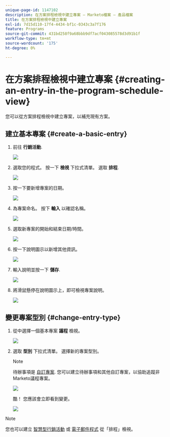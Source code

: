 ```yaml
---
unique-page-id: 1147102
description: 在方案排程檢視中建立專案 — Marketo檔案 — 產品檔案
title: 在方案排程檢視中建立專案
exl-id: 7d15d110-17f4-4434-bf1c-0343c3a7f176
feature: Programs
source-git-commit: 431bd258f9a68bbb9df7acf043085578d3d91b1f
workflow-type: tm+mt
source-wordcount: '175'
ht-degree: 0%

---
```


# 在方案排程檢視中建立專案 {#creating-an-entry-in-the-program-schedule-view}

您可以從方案排程檢視中建立專案，以補充現有方案。

## 建立基本專案 {#create-a-basic-entry}

1. 前往 **行銷活動**.

   ![](assets/login-marketing-activities-1.png)

1. 選取您的程式。 按一下 **檢視** 下拉式清單。 選取 **排程**.

   ![](assets/image2014-9-16-9-3a22-3a7.png)

1. 按一下要新增專案的日期。

   ![](assets/image2014-9-16-9-3a22-3a33.png)

1. 為專案命名。 按下 **輸入** 以確認名稱。

   ![](assets/image2014-9-16-9-3a22-3a59.png)

1. 選取新專案的開始和結束日期/時間。

   ![](assets/image2014-9-16-9-3a23-3a39.png)

1. 按一下說明圖示以新增其他資訊。

   ![](assets/image2014-9-16-9-3a25-3a23.png)

1. 輸入說明並按一下 **儲存**.

   ![](assets/image2014-9-16-9-3a25-3a39.png)

1. 將滑鼠懸停在說明圖示上，即可檢視專案說明。

   ![](assets/image2014-9-16-9-3a25-3a51.png)

## 變更專案型別 {#change-entry-type}

1. 從中選擇一個基本專案 **議程** 檢視。

   ![](assets/image2014-9-16-9-3a26-3a5.png)

1. 選取 **型別** 下拉式清單。 選擇新的專案型別。

   >[!NOTE]
   >
   >待辦事項是 [自訂專案](/help/marketo/product-docs/core-marketo-concepts/programs/program-schedule-view/create-custom-entry-types.md). 您可以建立待辦事項和其他自訂專案，以協助追蹤非Marketo議程專案。

   ![](assets/image2014-9-16-9-3a26-3a36.png)

   酷！ 您應該會立即看到變更。

   ![](assets/image2014-9-16-9-3a27-3a21.png)

>[!NOTE]
>
> 您也可以建立 [智慧型行銷活動](/help/marketo/product-docs/core-marketo-concepts/programs/program-schedule-view/creating-a-batch-smart-campaign-in-the-program-schedule-view.md) 或 [電子郵件程式](/help/marketo/product-docs/core-marketo-concepts/programs/program-schedule-view/creating-a-new-email-program-in-the-schedule-view.md) 從「排程」檢視。
